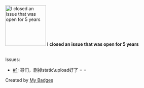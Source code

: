 <img src="https://my-badges.github.io/my-badges/old-issue-5.png" alt="I closed an issue that was open for 5 years" title="I closed an issue that was open for 5 years" width="128">
<strong>I closed an issue that was open for 5 years</strong>
<br><br>

Issues:

- <a href="https://github.com/Still-not-satisfied-projects/flask-ckeditor-demo/issues/1">#1</a>: 哥们，删掉static\upload好了 = = 


Created by <a href="https://github.com/my-badges/my-badges">My Badges</a>